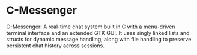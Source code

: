 # C-Messenger
C-Messenger: A real-time chat system built in C with a menu-driven terminal interface and an extended GTK GUI. It uses singly linked lists and structs for dynamic message handling, along with file handling to preserve persistent chat history across sessions.

